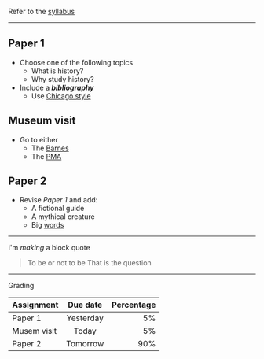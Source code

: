 Refer to the [syllabus](https://github.com/mbrown1211/test/blob/master/class/syllabus.md)
***

## Paper 1
- Choose one of the following topics
  - What is history?
  - Why study history?
- Include a ***bibliography***
  - Use [Chicago style](https://www.chicagomanualofstyle.org/tools_citationguide.html)
  
## Museum visit
 - Go to either
   - The [Barnes](https://www.barnesfoundation.org/)
   - The [PMA](https://philamuseum.org/)
    
## Paper 2
 - Revise *Paper 1* and add:
   - A fictional guide
   - A mythical creature
   - Big [words](https://www.thesaurus.com)
---

I'm _making_ a block quote
> To be or not to be
> That is the question
---

Grading

| Assignment    | Due date      | Percentage  |
| ------------- |:-------------:| -----------:|
| Paper 1       | Yesterday     | 5%          |
| Musem visit   | Today         |   5%        |
| Paper 2       | Tomorrow      |    90%      |
